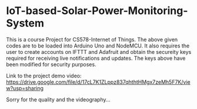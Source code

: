 # IoT-based-Solar-Power-Monitoring-System

This is a course Project for CS578-Internet of Things. 
The above given codes are to be loaded into Arduino Uno and NodeMCU. 
It also requires the user to create accounts on IFTTT and Adafruit and obtain the secureity keys required for receiving live notifications and updates. 
The keys above have been modified for security purposes.

Link to the project demo video: https://drive.google.com/file/d/17cL7K1ZLppz837qhthtHMgx7zeMh5F7K/view?usp=sharing

Sorry for the quality and the videography...
